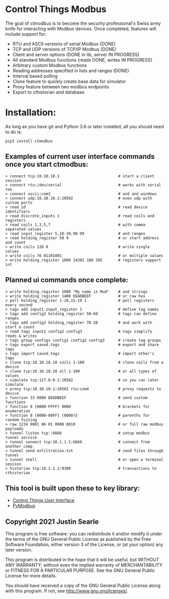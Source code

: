 # Control Things Modbus

The goal of ctmodbus is to become the security professional's Swiss army knife
for interacting with Modbus devices.  Once completed, features will include
support for:

- RTU and ASCII versions of serial Modbus  (DONE)
- TCP and UDP versions of TCP/IP Modbus  (DONE)
- Client and server options  (DONE in lib, server IN PROGRESS)
- All standard Modbus functions  (reads DONE, writes IN PROGRESS)
- Arbitrary custom Modbus functions
- Reading addresses specified in lists and ranges (DONE)
- Interval based polling
- Clone feature to quickly create base data for simulator
- Proxy feature between two modbus endpoints
- Export to cthistorian and database

# Installation:

As long as you have git and Python 3.6 or later installed, all you should need to do is:

```
pip3 install ctmodbus
```

## Examples of current user interface commands once you start ctmodbus:

```
> connect tcp:10.10.10.1                          # start a client session
> connect rtu:/dev/serial                         # works with serial too
> connect ascii:com2                              # and and windows
> connect udp:10.10.10.1:10502                    # even udp with custom ports
> read id                                         # read device identifiers
> read discrete_inputs 1                          # read coils and registers
> read coils 1,3,5,7                              # with comma separated values
> read input_register 5,10-30,90-99               # and ranges
> read holding_register 50 9                      # or start address and count
> write coils 128 0                               # write single values
> write coils 76 01101001                         # or multiple values
> write holding_register 1000 14302 188 305       # registers support int
```

## Planned ui commands once complete:

```
> write holding_register 1000 "My name is Mud"    # and strings
> write holding_register 1400 DEADBEEF            # or raw hex
> poll holding_register 1-10,15-19 1              # poll registers every second
> tags add input1 input_register 1                # define tag names
> tags add config2 holding_register 50-69         # tags can define ranges
> tags add config3 holding_register 70 20         # and work with start & count
> read tags input1 config2 config3                # tags simplify reads & writes
> tags group configs config1 config2 config3      # create tag groups
> tags export saved.tags                          # export and share tags
> tags import saved.tags                          # import other's tags
> clone tcp:10.10.10.10 coils 1-100               # clone coils from a device
> clone tcp:10.10.10.10 all 1-100                 # or all types of values
> simulate tcp:127.0.0.1:10502                    # so you can later simulate
> proxy tcp:10.10.10.1:10502 rtu:com4             # proxy requests to device
> function 33 0000 DEADBEEF                       # send custom functions
> function 8 [0000-FFFF] 0000                     # brackets for enumeration
> function 8 [0000-00FF] (0000)5                  # parenths for random fuzzing
> raw 1234 0001 06 01 0000 0010                   # or full raw modbus payloads
> tunnel listen tcp::6666                         # setup modbus tunnel service
> tunnel connect tcp:10.1.1.1:6666                # connect from another comp
> tunnel send exfiltration.txt                    # send files through tunnel
> tunnel shell                                    # or open a terminal session
> historian tcp:10.1.1.1:9300                     # transactions to cthistorian
```

## This tool is built upon these to key library:

- [Control Things User Interface](https://github.com/ControlThingsTools/ctui)
- [PyModbus](https://github.com/bashwork/pymodbus)


## Copyright 2021 Justin Searle

This program is free software: you can redistribute it and/or modify it under the terms of the GNU General Public License as published by the Free Software Foundation, either version 3 of the License, or (at your option) any later version.

This program is distributed in the hope that it will be useful, but WITHOUT ANY WARRANTY; without even the implied warranty of MERCHANTABILITY or FITNESS FOR A PARTICULAR PURPOSE.  See the GNU General Public License for more details.

You should have received a copy of the GNU General Public License along with this program.  If not, see <http://www.gnu.org/licenses/>.
